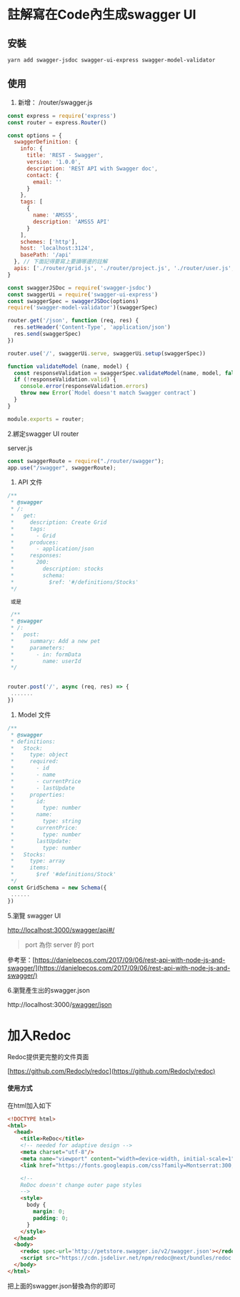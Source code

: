 # 註解寫在Code內生成swagger UI

## 安裝

```
yarn add swagger-jsdoc swagger-ui-express swagger-model-validator
```

## 使用

1. 新增： /router/swagger.js

```js
const express = require('express')
const router = express.Router()

const options = {
  swaggerDefinition: {
    info: {
      title: 'REST - Swagger',
      version: '1.0.0',
      description: 'REST API with Swagger doc',
      contact: {
        email: ''
      }
    },
    tags: [
      {
        name: 'AMSS5',
        description: 'AMSS5 API'
      }
    ],
    schemes: ['http'],
    host: 'localhost:3124',
    basePath: '/api'
  }, // 下面記得要寫上要讀哪邊的註解
  apis: ['./router/grid.js', './router/project.js', './router/user.js', './database/schemas/grid.js']
}

const swaggerJSDoc = require('swagger-jsdoc')
const swaggerUi = require('swagger-ui-express')
const swaggerSpec = swaggerJSDoc(options)
require('swagger-model-validator')(swaggerSpec)

router.get('/json', function (req, res) {
  res.setHeader('Content-Type', 'application/json')
  res.send(swaggerSpec)
})

router.use('/', swaggerUi.serve, swaggerUi.setup(swaggerSpec))

function validateModel (name, model) {
  const responseValidation = swaggerSpec.validateModel(name, model, false, true)
  if (!responseValidation.valid) {
    console.error(responseValidation.errors)
    throw new Error(`Model doesn't match Swagger contract`)
  }
}

module.exports = router;
```

2.綁定swagger UI router

server.js

```js
const swaggerRoute = require("./router/swagger");
app.use("/swagger", swaggerRoute);
```

1. API 文件

```js
/**
 * @swagger
 * /:
 *   get:
 *     description: Create Grid
 *     tags:
 *       - Grid
 *     produces:
 *       - application/json
 *     responses:
 *       200:
 *         description: stocks
 *         schema:
 *           $ref: '#/definitions/Stocks'
 */

 或是

 /**
 * @swagger
 * /:
 *   post:
 *     summary: Add a new pet
 *     parameters:
 *       - in: formData
 *         name: userId
 */


router.post('/', async (req, res) => {
 .......
})
```

1. Model 文件

```js
/**
 * @swagger
 * definitions:
 *   Stock:
 *     type: object
 *     required:
 *       - id
 *       - name
 *       - currentPrice
 *       - lastUpdate
 *     properties:
 *       id:
 *         type: number
 *       name:
 *         type: string
 *       currentPrice:
 *         type: number
 *       lastUpdate:
 *         type: number
 *   Stocks:
 *     type: array
 *     items:
 *       $ref '#definitions/Stock'
 */
const GridSchema = new Schema({ 
 ......
})
```

5.瀏覽 swagger UI

[http://localhost:3000/swagger/api\#/](http://localhost:3124/swagger/api#/)

> port 為你 server 的 port

參考至：[https://danielpecos.com/2017/09/06/rest-api-with-node-js-and-swagger/](https://danielpecos.com/2017/09/06/rest-api-with-node-js-and-swagger/)

6.瀏覽產生出的swagger.json

http://localhost:3000/[swagger/json](https://amss-5-portfolio.bridge5.asia/swagger/json)

# 加入Redoc

Redoc提供更完整的文件頁面

[https://github.com/Redocly/redoc](https://github.com/Redocly/redoc)

#### 使用方式

在html加入如下

```html
<!DOCTYPE html>
<html>
  <head>
    <title>ReDoc</title>
    <!-- needed for adaptive design -->
    <meta charset="utf-8"/>
    <meta name="viewport" content="width=device-width, initial-scale=1">
    <link href="https://fonts.googleapis.com/css?family=Montserrat:300,400,700|Roboto:300,400,700" rel="stylesheet">

    <!--
    ReDoc doesn't change outer page styles
    -->
    <style>
      body {
        margin: 0;
        padding: 0;
      }
    </style>
  </head>
  <body>
    <redoc spec-url='http://petstore.swagger.io/v2/swagger.json'></redoc>
    <script src="https://cdn.jsdelivr.net/npm/redoc@next/bundles/redoc.standalone.js"> </script>
  </body>
</html>
```

把上面的swagger.json替換為你的即可

